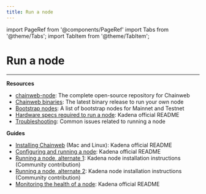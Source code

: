 ```yaml
---
title: Run a node
---
```


import PageRef from '@components/PageRef'
import Tabs from '@theme/Tabs';
import TabItem from '@theme/TabItem';

# Run a node

---

**Resources**

- [chainweb-node](https://github.com/kadena-io/chainweb-node): The complete open-source repository for Chainweb
- [Chainweb binaries](https://github.com/kadena-io/chainweb-node/releases): The latest binary release to run your own node
- [Bootstrap nodes](https://github.com/kadena-io/chainweb-node#bootstrap-nodes): A list of bootstrap nodes for Mainnet and Testnet
- [Hardware specs required to run a node](https://github.com/kadena-io/chainweb-node#installing-chainweb-node): Kadena official README
- [Troubleshooting](https://kadena-io.github.io/kadena-docs/troubleshoot-chainweb): Common issues related to running a node

**Guides**

- [Installing Chainweb](https://github.com/kadena-io/chainweb-node#installing-chainweb) (Mac and Linux): Kadena official README
- [Configuring and running a node](https://github.com/kadena-io/chainweb-node#configuration): Kadena official README
- [Running a node, alternate 1](https://github.com/kadena-community/node-setup): Kadena node installation instructions (Community contribution)
- [Running a node, alternate 2](https://medium.com/kadenacoin/how-to-operate-a-kadena-node-kda-7844622ed5b4): Kadena node installation instructions (Community contribution)
- [Monitoring the health of a node](https://github.com/kadena-io/chainweb-node#monitoring-the-health-of-a-chainweb-node): Kadena official README
